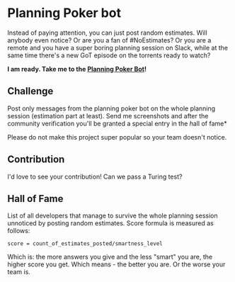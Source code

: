 # Planning Poker bot

Instead of paying attention, you can just post random estimates. Will anybody even notice? Or are you a fan of #NoEstimates? Or you are a remote and you have a super boring planning session on Slack, while at the same time there's a new GoT episode on the torrents ready to watch?

  **I am ready. Take me to the [Planning Poker Bot](https://zdanowicz.dev/planning-poker-bot/index.html)!**
## Challenge

Post only messages from the planning poker bot on the whole planning session (estimation part at least). Send me screenshots and after the community verification you'll be granted a special entry in the *h*all of fame*

Please do not make this project super popular so your team doesn't notice.


## Contribution

I'd love to see your contribution! Can we pass a Turing test?


## Hall of Fame
List of all developers that manage to survive the whole planning session unnoticed by posting random estimates. Score formula is measured as follows:

``` score = count_of_estimates_posted/smartness_level ``` 

Which is: the more answers you give and the less "smart" you are, the higher score you get. Which means - the better you are. Or the worse your team is.